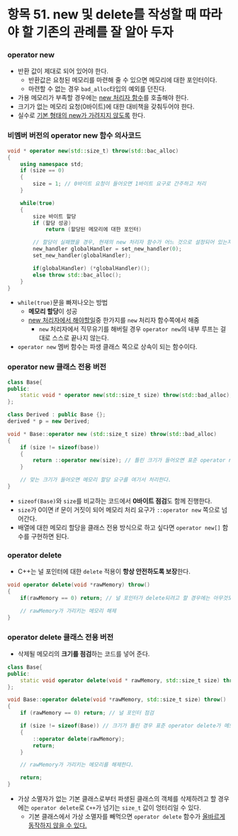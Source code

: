 # 항목 51. new 및 delete를 작성할 때 따라야 할 기존의 관례를 잘 알아 두자
### operator new
- 반환 값이 제대로 되어 있어야 한다.
  - 반환값은 요청된 메모리를 마련해 줄 수 있으면 메모리에 대한 포인터이다.
  - 마련할 수 없는 경우 `bad_alloc`타입의 예외를 던진다.
- 가용 메모리가 부족할 경우에는 [new 처리자 함수](/Chapter8/Item49.md)를 호출해야 한다.
- 크기가 없는 메모리 요청(0바이트)에 대한 대비책을 갖춰두어야 한다.
- 실수로 [기본 형태의 new가 가려지지 않도록](/Chapter8/Item52.md) 한다.

### 비멤버 버전의 operator new 함수 의사코드
```cpp
void * operator new(std::size_t) throw(std::bac_alloc)
{
    using namespace std;
    if (size == 0)
    {
        size = 1; // 0바이트 요청이 들어오면 1바이트 요구로 간주하고 처리
    }

    while(true)
    {
        size 바이트 할당
        if (할당 성공)
            return (할당된 메모리에 대한 포인터)

        // 할당이 실패했을 경우, 현재의 new 처리자 함수가 어느 것으로 설정되어 있는지 찾는다.
        new_handler globalHandler = set_new_handler(0);
        set_new_handler(globalHandler);

        if(globalHandler) (*globalHandler)();
        else throw std::bac_alloc();
    }
}
```
- `while(true)`문을 빠져나오는 방법
  - **메모리 할당**이 성공
  - [new 처리자에서 해야할일](/Chapter7/Item47.md)중 한가지를 `new` 처리자 함수쪽에서 해줌
    - `new` 처리자에서 직무유기를 해버릴 경우 `operator new`의 내부 루프는 걸대로 스스로 끝나지 않는다.
- `operator new` 멤버 함수는 파생 클래스 쪽으로 상속이 되는 함수이다.

### operator new 클래스 전용 버전
```cpp
class Base{
public:
    static void * operator new(std::size_t size) throw(std::bad_alloc);
};

class Derived : public Base {};
derived * p = new Derived;

void * Base::operator new (std::size_t size) throw(std::bad_alloc)
{
    if (size != sizeof(base))
    {
        return ::operator new(size); // 틀린 크기가 들어오면 표준 operator new 쪽에서 메모리 할당 요구를 처리한다.
    }

    // 맞는 크기가 들어오면 메모리 할당 요구를 여기서 처리한다.
}
```
- `sizeof(Base)`와 `size`를 비교하는 코드에서 **0바이트 점검**도 함께 진행한다.
- `size`가 0이면 if 문이 거짓이 되어 메모리 처리 요구가 `::operator new` 쪽으로 넘어간다.
- 배열에 대한 메모리 할당을 클래스 전용 방식으로 하고 싶다면 `operator new[]` 함수를 구현하면 된다.

### operator delete
- C++는 널 포인터에 대한 `delete` 적용이 **항상 안전하도록 보장**한다.
```cpp
void operator delete(void *rawMemory) throw()
{
    if(rawMemory == 0) return; // 널 포인터가 delete되려고 할 경우에는 아무것도 하지 않는다.

    // rawMemory가 가리키는 메모리 해제
}
```

### operator delete 클래스 전용 버전
- 삭제될 메모리의 **크기를 점검**하는 코드를 넣어 준다.

```cpp
class Base{
public:
    static void operator delete(void * rawMemory, std::size_t size) throw();
};

void Base::operator delete(void *rawMemory, std::size_t size) throw()
{
    if (rawMemory == 0) return; // 널 포인터 점검

    if (size != sizeof(Base)) // 크기가 틀린 경우 표준 operator delete가 메모리 삭제 요청을 맡는다.
    {
        ::operator delete(rawMemory);
        return;
    }

    // rawMemory가 가리키는 메모리를 해제한다.

    return;
}
```
- 가상 소멸자가 없는 기본 클래스로부터 파생된 클래스의 객체를 삭제하려고 할 경우에는 `operator delete`로 `C++`가 넘기는 `size_t` 값이 엉터리일 수 있다.
  - 기본 클래스에서 가상 소멸자를 빼먹으면 `operator delete` 함수가 [올바르게 동작하지 않을 수 있다.](/Chapter2/Item7.md)
